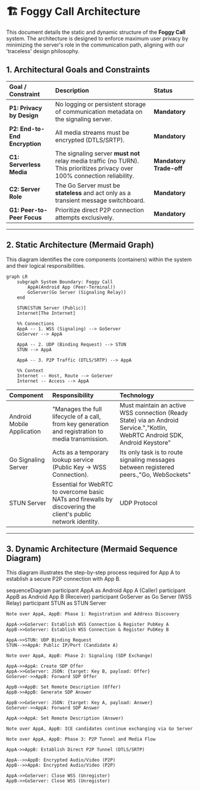 # 🏗️ Foggy Call Architecture

This document details the static and dynamic structure of the **Foggy Call** system. The architecture is designed to enforce maximum user privacy by minimizing the server's role in the communication path, aligning with our 'traceless' design philosophy.

## 1. Architectural Goals and Constraints

| Goal / Constraint | Description | Status |
| :--- | :--- | :--- |
| **P1: Privacy by Design** | No logging or persistent storage of communication metadata on the signaling server. | **Mandatory** |
| **P2: End-to-End Encryption** | All media streams must be encrypted (DTLS/SRTP). | **Mandatory** |
| **C1: Serverless Media** | The signaling server **must not** relay media traffic (no TURN). This prioritizes privacy over 100% connection reliability. | **Mandatory Trade-off** |
| **C2: Server Role** | The Go Server must be **stateless** and act only as a transient message switchboard. | **Mandatory** |
| **G1: Peer-to-Peer Focus** | Prioritize direct P2P connection attempts exclusively. | **Mandatory** |

---

## 2. Static Architecture (Mermaid Graph)

This diagram identifies the core components (containers) within the system and their logical responsibilities.

```mermaid
graph LR
    subgraph System Boundary: Foggy Call
        AppA(Android App (Peer-Terminal))
        GoServer(Go Server (Signaling Relay))
    end
    
    STUN[STUN Server (Public)]
    Internet[The Internet]
    
    %% Connections
    AppA -- 1. WSS (Signaling) --> GoServer
    GoServer --> AppA
    
    AppA -- 2. UDP (Binding Request) --> STUN
    STUN --> AppA
    
    AppA -- 3. P2P Traffic (DTLS/SRTP) --> AppA
    
    %% Context
    Internet -- Host, Route --> GoServer
    Internet -- Access --> AppA
```
| Component | Responsibility | Technology |
| :--- | :--- | :--- |
| Android Mobile Application | "Manages the full lifecycle of a call, from key generation and registration to media transmission.  | Must maintain an active WSS connection (Ready State) via an Android Service.","Kotlin, WebRTC Android SDK, Android Keystore" |
| Go Signaling Server | Acts as a temporary lookup service (Public Key -> WSS Connection).  | Its only task is to route signaling messages between registered peers.,"Go, WebSockets" |
| STUN Server | Essential for WebRTC to overcome basic NATs and firewalls by discovering the client's public network identity.  | UDP Protocol |

---

## 3. Dynamic Architecture (Mermaid Sequence Diagram)

This diagram illustrates the step-by-step process required for App A to establish a secure P2P connection with App B.

sequenceDiagram
    participant AppA as Android App A (Caller)
    participant AppB as Android App B (Receiver)
    participant GoServer as Go Server (WSS Relay)
    participant STUN as STUN Server
    
    Note over AppA, AppB: Phase 1: Registration and Address Discovery
    
    AppA->>GoServer: Establish WSS Connection & Register PubKey A
    AppB->>GoServer: Establish WSS Connection & Register PubKey B
    
    AppA->>STUN: UDP Binding Request
    STUN-->>AppA: Public IP/Port (Candidate A)

    Note over AppA, AppB: Phase 2: Signaling (SDP Exchange)

    AppA->>AppA: Create SDP Offer
    AppA->>GoServer: JSON: {target: Key B, payload: Offer}
    GoServer->>AppB: Forward SDP Offer
    
    AppB->>AppB: Set Remote Description (Offer)
    AppB->>AppB: Generate SDP Answer

    AppB->>GoServer: JSON: {target: Key A, payload: Answer}
    GoServer->>AppA: Forward SDP Answer
    
    AppA->>AppA: Set Remote Description (Answer)
    
    Note over AppA, AppB: ICE candidates continue exchanging via Go Server

    Note over AppA, AppB: Phase 3: P2P Tunnel and Media Flow

    AppA->>AppB: Establish Direct P2P Tunnel (DTLS/SRTP)
    
    AppA-->>AppB: Encrypted Audio/Video (P2P)
    AppB-->>AppA: Encrypted Audio/Video (P2P)
    
    AppA->>GoServer: Close WSS (Unregister)
    AppB->>GoServer: Close WSS (Unregister)
